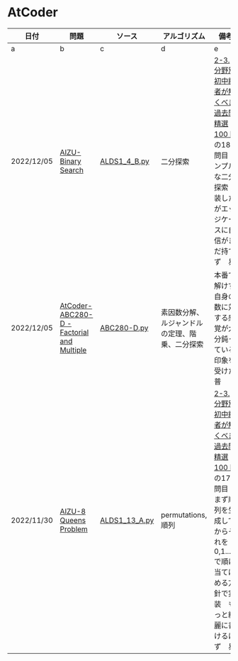 ﻿# AtCoder

日付|問題|ソース|アルゴリズム|備考
---|---|---|---|---
a|b|c|d|e
2022/12/05|[AIZU-Binary Search](https://judge.u-aizu.ac.jp/onlinejudge/description.jsp?id=ALDS1_4_B&lang=ja)|[ALDS1_4_B.py](https://github.com/so-ishikawa/AtCoder/blob/main/etc/AIZU/ALDS1_4_B.py)|二分探索|[2-3. 分野別　初中級者が解くべき過去問精選 100 問](https://qiita.com/e869120/items/eb50fdaece12be418faa#2-3-%E5%88%86%E9%87%8E%E5%88%A5%E5%88%9D%E4%B8%AD%E7%B4%9A%E8%80%85%E3%81%8C%E8%A7%A3%E3%81%8F%E3%81%B9%E3%81%8D%E9%81%8E%E5%8E%BB%E5%95%8F%E7%B2%BE%E9%81%B8-100-%E5%95%8F)の18問目 シンプルな二分探索  実装したがエッジケースに自信がまだ持てず　易
2022/12/05|[AtCoder-ABC280-D - Factorial and Multiple](https://atcoder.jp/contests/abc280/tasks/abc280_d)|[ABC280-D.py](https://github.com/so-ishikawa/AtCoder/blob/main/ABC/ABC280/ABC280-D.py)|素因数分解、ルジャンドルの定理、階乗、二分探索|本番で解けず 自身の数に対する感覚が大分鈍っている印象を受けた　普
2022/11/30|[AIZU-8 Queens Problem](https://judge.u-aizu.ac.jp/onlinejudge/description.jsp?id=ALDS1_13_A&lang=ja)|[ALDS1_13_A.py](https://github.com/so-ishikawa/AtCoder/blob/main/etc/AIZU/ALDS1_13_A.py)|permutations, 順列|[2-3. 分野別　初中級者が解くべき過去問精選 100 問](https://qiita.com/e869120/items/eb50fdaece12be418faa#2-3-%E5%88%86%E9%87%8E%E5%88%A5%E5%88%9D%E4%B8%AD%E7%B4%9A%E8%80%85%E3%81%8C%E8%A7%A3%E3%81%8F%E3%81%B9%E3%81%8D%E9%81%8E%E5%8E%BB%E5%95%8F%E7%B2%BE%E9%81%B8-100-%E5%95%8F)の17問目　まず順列を生成してからそれを0,1....7で順に当てはめる方針で実装　もっと綺麗に書けるはず　易
